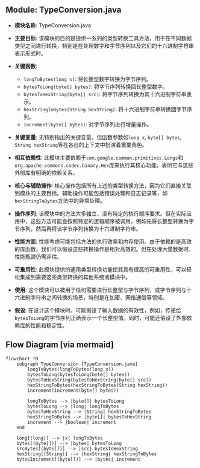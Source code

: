## Module: TypeConversion.java
- **模块名称**: TypeConversion.java

- **主要目标**: 该模块的目的是提供一系列的类型转换工具方法，用于在不同数据类型之间进行转换，特别是在处理数字和字节序列以及它们的十六进制字符串表示形式时。

- **关键函数**:
  - `longToBytes(long x)`: 将长整型数字转换为字节序列。
  - `bytesToLong(byte[] bytes)`: 将字节序列转换回长整型数字。
  - `bytesToHexString(byte[] src)`: 将字节序列转换为其十六进制字符串表示。
  - `hexStringToBytes(String hexString)`: 将十六进制字符串转换回字节序列。
  - `increment(byte[] bytes)`: 对字节序列进行增量操作。

- **关键变量**: 无特别指出的关键变量，但函数参数如`long x`, `byte[] bytes`, `String hexString`等在各自的上下文中扮演着重要角色。

- **相互依赖性**: 此模块主要依赖于`com.google.common.primitives.Longs`和`org.apache.commons.codec.binary.Hex`库来执行其核心功能，表明它与这些外部库有明确的依赖关系。

- **核心与辅助操作**: 核心操作包括所有上述的类型转换方法，因为它们直接关联到模块的主要目标。辅助操作可能包括错误处理和日志记录等，如`hexStringToBytes`方法中的异常处理。

- **操作序列**: 该模块中的方法大多独立，没有特定的执行顺序要求。但在实际应用中，这些方法可能会按照特定的逻辑顺序被调用，例如先将长整型转换为字节序列，然后再将该字节序列转换为十六进制字符串。

- **性能方面**: 性能考虑可能包括方法的执行效率和内存使用。由于依赖的是高效的库函数，我们可以假设这些转换操作是相对高效的。但在处理大量数据时，性能瓶颈仍需评估。

- **可重用性**: 此模块提供的通用类型转换功能使其具有很高的可重用性，可以轻松集成到需要这些类型转换的其他系统或模块中。

- **使用**: 这个模块可以被用于任何需要进行长整型与字节序列，或字节序列与十六进制字符串之间转换的场景，特别是在加密、网络通信等领域。

- **假设**: 在设计这个模块时，可能假设了输入数据的有效性，例如，传递给`bytesToLong`的字节序列正确表示一个长整型值。同时，可能还假设了外部依赖库的性能和稳定性。
## Flow Diagram [via mermaid]
```mermaid
flowchart TB
    subgraph TypeConversion [TypeConversion.java]
        longToBytes(longToBytes(long x))
        bytesToLong(bytesToLong(byte[] bytes))
        bytesToHexString(bytesToHexString(byte[] src))
        hexStringToBytes(hexStringToBytes(String hexString))
        increment(increment(byte[] bytes))

        longToBytes --> |byte[]| bytesToLong
        bytesToLong --> |long| longToBytes
        bytesToHexString --> |String| hexStringToBytes
        hexStringToBytes --> |byte[]| bytesToHexString
        increment --> |boolean| increment
    end

    long[(long)] --> |x| longToBytes
    bytes[(byte[])] --> |bytes| bytesToLong
    srcBytes[(byte[])] --> |src| bytesToHexString
    hexString[(String)] --> |hexString| hexStringToBytes
    bytesIncrement[(byte[])] --> |bytes| increment
```
